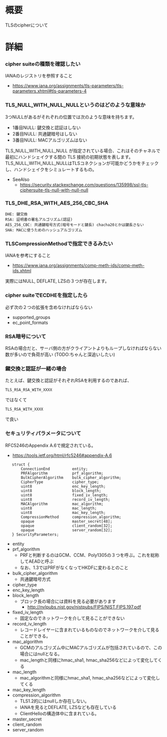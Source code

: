 # 概要
TLSのcipherについて

# 詳細

### cipher suiteの種類を確認したい
IANAのレジストリを参照すること
- https://www.iana.org/assignments/tls-parameters/tls-parameters.xhtml#tls-parameters-4

### TLS_NULL_WITH_NULL_NULLというのはどのような意味か
3つNULLがあるがそれぞれの位置では次のような意味を持ちます。
- 1番目NULL: 鍵交換と認証はしない
- 2番目NULL: 共通鍵暗号はしない
- 3番目NULL: MACアルゴリズムはない

TLS_NULL_WITH_NULL_NULL が指定されている場合、これはそのチャネルで最初にハンドシェイクする間の TLS 接続の初期状態を表します。
TLS_NULL_WITH_NULL_NULLはTLSコネクションが可能かどうかをチェックし、ハンドシェイクをシミュレートするもの。

- SeeAlso
  - https://security.stackexchange.com/questions/135998/ssl-tls-ciphersuite-tls-null-with-null-null

### TLS_DHE_RSA_WITH_AES_256_CBC_SHA
```
DHE: 鍵交換
RSA: 証明書の署名アルゴリズム(認証)
AES_256_CBC: 共通鍵暗号方式(暗号モードと鍵長) chacha20とかは鍵長さない
SHA: MACに使うためのハッシュアルゴリズム
```

### TLSCompressionMethodで指定できるみたい
IANAを参考にすること
- https://www.iana.org/assignments/comp-meth-ids/comp-meth-ids.xhtml

実際にはNULL, DEFLATE, LZSの３つが存在します。

### cipher suiteでECDHEを指定したら
必ず次の２つの拡張を含めなければならない
- supported_groups
- ec_point_formats

### RSA暗号について
RSAの場合だと、サーバ側の方がクライアントよりもループしなければならない数が多いので負荷が高い (TODO:ちゃんと深追いしたい)

### 鍵交換と認証が一緒の場合
たとえば、鍵交換と認証がそれぞれRSAを利用するのであれば、
```
TLS_RSA_RSA_WITH_XXXX
```
ではなくて
```
TLS_RSA_WITH_XXXX
```
で良い

### セキュリティパラメータについて
RFC5246のAppendix A.6で規定されている。
- https://tools.ietf.org/html/rfc5246#appendix-A.6

```
   struct {
       ConnectionEnd          entity;
       PRFAlgorithm           prf_algorithm;
       BulkCipherAlgorithm    bulk_cipher_algorithm;
       CipherType             cipher_type;
       uint8                  enc_key_length;
       uint8                  block_length;
       uint8                  fixed_iv_length;
       uint8                  record_iv_length;
       MACAlgorithm           mac_algorithm;
       uint8                  mac_length;
       uint8                  mac_key_length;
       CompressionMethod      compression_algorithm;
       opaque                 master_secret[48];
       opaque                 client_random[32];
       opaque                 server_random[32];
   } SecurityParameters;
```

- entity
- prf_algorithm
  - PRFと判断するのはGCM、CCM、Poly1305の３つを呼ぶ。これを総称してAEADと呼ぶ
  - なお、1.3ではPRFがなくなってHKDFに変わるとのこと
- bulk_cipher_algorithm
  - 共通鍵暗号方式
- cipher_type
- enc_key_length
- block_length
  - ブロック長の場合には資料を見る必要があります
    - http://nvlpubs.nist.gov/nistpubs/FIPS/NIST.FIPS.197.pdf
- fixed_iv_length
  - 固定なのでネットワークを介して見ることができない
- record_iv_length
  - レコードレイヤーに含まれているものなのでネットワークを介して見ることができる。
- mac_algorithm
  - GCMのアルゴリズム中にMACアルゴリズムが包括されているので、この場合にはnullとなる。
  - mac_lengthと同様にhmac_sha1, hmac_sha256などによって変化してくる
- mac_length
  - mac_algorithmと同様にhmac_sha1, hmac_sha256などによって変化してくる
- mac_key_length
- compression_algorithm
  - TLS1.2的にはnullしか存在しない。
  - IANAを見るとDEFLATE, LZSなども存在している
  - ClientHelloの構造体中に含まれている。
- master_secret
- client_random
- server_random

